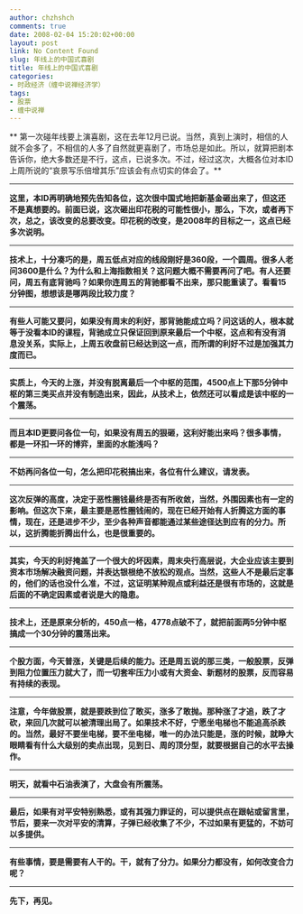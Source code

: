 ```yaml
---
author: chzhshch
comments: true
date: 2008-02-04 15:20:02+00:00
layout: post
link: No Content Found
slug: 年线上的中国式喜剧
title: 年线上的中国式喜剧
categories:
- 时政经济（缠中说禅经济学）
tags:
- 股票
- 缠中说禅
---
```


			

** 第一次碰年线要上演喜剧，这在去年12月已说。当然，真到上演时，相信的人就不会多了，不相信的人多了自然就更喜剧了，市场总是如此。所以，就算把剧本告诉你，绝大多数还是不行，这点，已说多次。不过，经过这次，大概各位对本ID上周所说的“哀景写乐倍增其乐”应该会有点切实的体会了。**

** **

**这里，本ID再明确地预先告知各位，这次很中国式地把新基金砸出来了，但这还不是真想要的。前面已说，这次砸出印花税的可能性很小，那么，下次，或者再下次，总之，该改变的总要改变。印花税的改变，是2008年的目标之一，这点已经多次说明。**

** **

**技术上，十分凑巧的是，周五低点对应的线段刚好是360段，一个圆周。很多人老问3600是什么？为什么和上海指数相关？这问题大概不需要再问了吧。有人还要问，周五有底背驰吗？如果你连周五的背驰都看不出来，那只能重读了。看看15分钟图，想想该是哪两段比较力度？**

** **

**有些人可能又要问，如果没有周末的利好，那背驰能成立吗？问这话的人，根本就等于没看本ID的课程，背驰成立只保证回到原来最后一个中枢，这点和有没有消息没关系，实际上，上周五收盘前已经达到这一点，而所谓的利好不过是加强其力度而已。**

** **

**实质上，今天的上涨，并没有脱离最后一个中枢的范围，4500点上下那5分钟中枢的第三类买点并没有制造出来，因此，从技术上，依然还可以看成是该中枢的一个震荡。**

** **

**而且本ID更要问各位一句，如果没有周五的狠砸，这利好能出来吗？很多事情，都是一环扣一环的博弈，里面的水能浅吗？**

** **

**不妨再问各位一句，怎么把印花税搞出来，各位有什么建议，请发表。**

** **

**这次反弹的高度，决定于恶性圈钱最终是否有所收敛，当然，外围因素也有一定的影响。但这次下来，最主要是恶性圈钱闹的，现在已经开始有人折腾这方面的事情，现在，还是进步不少，至少各种声音都能通过某些途径达到应有的分力。所以，这折腾能折腾出什么，也是很重要的。**

** **

**其实，今天的利好掩盖了一个很大的坏因素，周末央行高层说，大企业应该主要到资本市场解决融资问题，并表达银根绝不放松的观点。当然，这些人不是最后定事的，他们的话也没什么准，不过，这证明某种观点或利益还是很有市场的，这就是后面的不确定因素或者说是大的隐患。**

** **

**技术上，还是原来分析的，450点一格，4778点破不了，就把前面两5分钟中枢搞成一个30分钟的震荡出来。**

** **

**个股方面，今天普涨，关键是后续的能力。还是周五说的那三类，一般股票，反弹到阻力位置压力就大了，而一切套牢压力小或有大资金、新题材的股票，反而容易有持续的表现。**

** **

**注意，今年做股票，就是要跌到位了敢买，涨多了敢抛。那种涨了才追，跌了才砍，来回几次就可以被清理出局了。如果技术不好，宁愿坐电梯也不能追高杀跌的。当然，最好不要坐电梯，要不坐电梯，唯一的办法只能是，涨的时候，就睁大眼睛看有什么大级别的卖点出现，见到日、周的顶分型，就要根据自己的水平去操作。**

** **

**明天，就看中石油表演了，大盘会有所震荡。**

** **

**最后，如果有对平安特别熟悉，或有其强力罪证的，可以提供点在跟帖或留言里，节后，要来一次对平安的清算，子弹已经收集了不少，不过如果有更猛的，不妨可以多提供。**

** **

**有些事情，要是需要有人干的。干，就有了分力。如果分力都没有，如何改变合力呢？**

** **

**先下，再见。**
